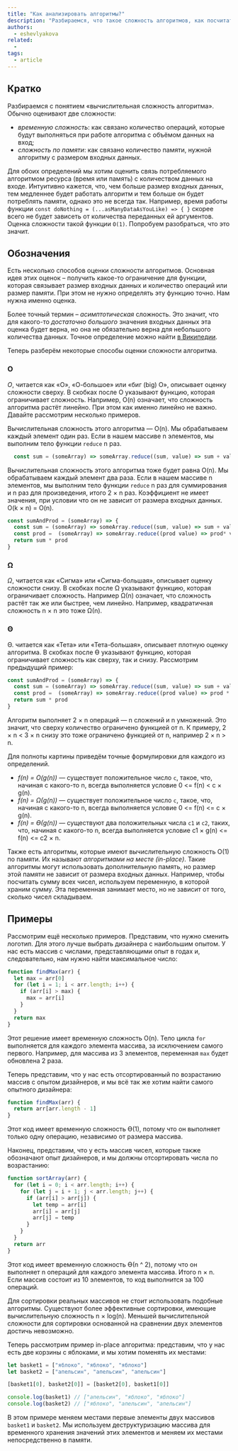 ```yaml
---
title: "Как анализировать алгоритмы?"
description: "Разбираемся, что такое сложность алгоритмов, как посчитать сложность по времени и по памяти."
authors:
  - eshevlyakova
related:
  -
tags:
  - article
---
```


## Кратко

Разбираемся с понятием «вычислительная сложность алгоритма». Обычно оценивают две сложности:

- _временную сложность_: как связано количество операций, которые будут выполняться при работе алгоритма с объёмом данных на вход;
- _сложность по памяти_: как связано количество памяти, нужной алгоритму с размером входных данных.

Для обоих определений мы хотим оценить связь потребляемого алгоритмом ресурса (время или память) с количеством данных на входе. Интуитивно кажется, что, чем больше размер входных данных, тем медленнее будет работать алгоритм и тем больше он будет потреблять памяти, однако это не всегда так. Например, время работы функции `const doNothing = (...asManyDataAsYouLike) => { }` скорее всего не будет зависеть от количества переданных ей аргументов. Оценка сложности такой функции `O(1)`. Попробуем разобраться, что это значит.

## Обозначения

Есть несколько способов оценки сложности алгоритмов. Основная идея этих оценок – получить какое-то ограничение для функции, которая связывает размер входных данных и количество операций или размер памяти. При этом не нужно определять эту функцию точно. Нам нужна именно оценка.

Более точный термин – _асимптотическая_ сложность. Это значит, что для какого-то _достаточно большого_ значения входных данных эта оценка будет верна, но она не обязательно верна для небольшого количества данных. Точное определение можно найти [в Википедии](https://ru.wikipedia.org/wiki/%D0%92%D1%8B%D1%87%D0%B8%D1%81%D0%BB%D0%B8%D1%82%D0%B5%D0%BB%D1%8C%D0%BD%D0%B0%D1%8F_%D1%81%D0%BB%D0%BE%D0%B6%D0%BD%D0%BE%D1%81%D1%82%D1%8C).

Теперь разберём некоторые способы оценки сложности алгоритма.

### O

_O_, читается как «О», «О-большое» или «биг (big) О», описывает оценку сложности сверху. В скобках после О указывают функцию, которая ограничивает сложность. Например, O(n) означает, что сложность алгоритма растёт линейно. При этом как именно линейно не важно. Давайте рассмотрим несколько примеров.

Вычислительная сложность этого алгоритма — O(n). Мы обрабатываем каждый элемент один раз. Если в нашем массиве n элементов, мы выполним тело функции `reduce` n раз.

```js
  const sum = (someArray) => someArray.reduce((sum, value) => sum + value, 0)
```

Вычислительная сложность этого алгоритма тоже будет равна O(n). Мы обрабатываем каждый элемент два раза. Если в нашем массиве n элементов, мы выполним тело функции `reduce` n раз для суммирования и n раз для произведения, итого 2 × n раз. Коэффициент не имеет значения, при условии что он не зависит от размера входных данных. O(k × n) = O(n).

```js
const sumAndProd = (someArray) => {
  const sum = (someArray) => someArray.reduce((sum, value) => sum + value, 0)
  const prod =  (someArray) => someArray.reduce((prod value) => prod* value, 1)
  return sum * prod
}
```

### Ω

_Ω_, читается как «Сигма» или «Сигма-большая», описывает оценку сложности снизу. В скобках после Ω указывают функцию, которая ограничивает сложность. Например Ω(n) означает, что сложность растёт так же или быстрее, чем линейно. Например, квадратичная сложность n × n это тоже Ω(n).

### Θ

Θ. читается как «Тета» или «Тета-большая», описывает плотную оценку алгоритма. В скобках после ϴ указывают функцию, которая ограничивает сложность как сверху, так и снизу. Рассмотрим предыдущий пример:

```js
const sumAndProd = (someArray) => {
  const sum = (someArray) => someArray.reduce((sum, value) => sum + value, 0)
  const prod =  (someArray) => someArray.reduce((prod value) => prod * value, 1)
  return sum * prod
}
```

Алгоритм выполняет 2 × n операций — n сложений и n умножений. Это значит, что сверху количество ограничено функцией от n. К примеру, 2 × n < 3 × n снизу это тоже ограничено функцией от n, например 2 × n > n.

Для полноты картины приведём точные формулировки для каждого из определений.

- _f(n) = O(g(n))_ — существует положительное число `c`, такое, что, начиная с какого-то n, всегда выполняется условие 0 <= f(n) < c × g(n).
- _f(n) = Ω(g(n))_ — существует положительное число `c`, такое, что, начиная с какого-то n, всегда выполняется условие 0 <= f(n) <= c × g(n).
- _f(n) = ϴ(g(n))_ — существуют два положительных числа `c1` и `c2`, таких, что, начиная с какого-то n, всегда выполняется условие c1 × g(n) <= f(n) <= c2 × n.

Также есть алгоритмы, которые имеют вычислительную сложность O(1) по памяти. Их называют _алгоритмами на месте (in-place)_. Такие алгоритмы могут использовать дополнительную память, но размер этой памяти не зависит от размера входных данных. Например, чтобы посчитать сумму всех чисел, используем переменную, в которой храним сумму. Эта переменная занимает место, но не зависит от того, сколько чисел складываем.

## Примеры

Рассмотрим ещё несколько примеров. Представим, что нужно сменить логотип. Для этого лучше выбрать дизайнера с наибольшим опытом. У нас есть массив с числами, представляющими опыт в годах и, следовательно, нам нужно найти максимальное число:

```js
function findMax(arr) {
  let max = arr[0]
  for (let i = 1; i < arr.length; i++) {
    if (arr[i] > max) {
      max = arr[i]
    }
  }
  return max
}
```

Этот решение имеет временную сложность O(n). Тело цикла `for` выполняется для каждого элемента массива, за исключением самого первого. Например, для массива из 3 элементов, переменная `max` будет обновлена 2 раза.

Теперь представим, что у нас есть отсортированный по возрастанию массив с опытом дизайнеров, и мы всё так же хотим найти самого опытного дизайнера:

```js
function findMax(arr) {
  return arr[arr.length - 1]
}
```

Этот код имеет временную сложность ϴ(1), потому что он выполняет только одну операцию, независимо от размера массива.

Наконец, представим, что у есть массив чисел, которые также обозначают опыт дизайнеров, и мы должны отсортировать числа по возрастанию:

```js
function sortArray(arr) {
  for (let i = 0; i < arr.length; i++) {
    for (let j = i + 1; j < arr.length; j++) {
      if (arr[i] > arr[j]) {
        let temp = arr[i]
        arr[i] = arr[j]
        arr[j] = temp
      }
    }
  }
  return arr
}
```

Этот код имеет временную сложность ϴ(n ^ 2), потому что он выполняет n операций для каждого элемента массива. Итого n × n. Если массив состоит из 10 элементов, то код выполнится за 100 операций.

Для сортировки реальных массивов не стоит использовать подобные алгоритмы. Существуют более эффективные сортировки, имеющие вычислительную сложность n × log(n). Меньшей вычислительной сложности для сортировки основанной на сравнении двух элементов достичь невозможно.

Теперь рассмотрим пример in-place алгоритма: представим, что у нас есть две корзины с яблоками, и мы хотим поменять их местами:

```js
let basket1 = ["яблоко", "яблоко", "яблоко"]
let basket2 = ["апельсин", "апельсин", "апельсин"]

[basket1[0], basket2[0]] = [basket2[0], basket1[0]]

console.log(basket1) // ["апельсин", "яблоко", "яблоко"]
console.log(basket2) // ["яблоко", "апельсин", "апельсин"]
```

В этом примере меняем местами первые элементы двух массивов `basket1` и `basket2`. Мы используем деструктуризацию массива для временного хранения значений этих элементов и меняем их местами непосредственно в памяти.
